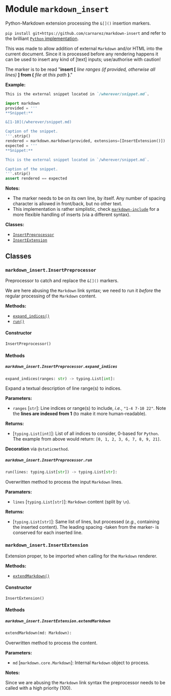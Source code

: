 # Module `markdown_insert`

Python-Markdown extension processing the `&[]()` insertion markers.

`pip install git+https://github.com/carnarez/markdown-insert` and refer to the brilliant
[`Python` implementation](https://github.com/Python-Markdown/markdown).

This was made to allow addition of external `Markdown` and/or HTML into the current
document. Since it is processed before any rendering happens it can be used to insert
any kind of \[text\] inputs; use/authorise with caution!

The marker is to be read "**insert \[** *line ranges (if provided, otherwise all lines)*
**\] from (** *file at this path* **)**."

**Example:**

```markdown
This is the external snippet located in `/wherever/snippet.md`.
```

```python
import markdown
provided = '''
**Snippet:**

&[1-10](/wherever/snippet.md)

Caption of the snippet.
'''.strip()
rendered = markdown.markdown(provided, extensions=[InsertExtension()])
expected = '''
**Snippet:**

This is the external snippet located in `/wherever/snippet.md`.

Caption of the snippet.
'''.strip()
assert rendered == expected
```

**Notes:**

- The marker needs to be on its own line, by itself. Any number of spacing character is
  allowed in front/back, but no other text.
- This implementation is rather simplistic, check
  [`markdown-include`](https://github.com/cmacmackin/markdown-include) for a more
  flexible handling of inserts (via a different syntax).

**Classes:**

- [`InsertPreprocessor`](#markdown_insertinsertpreprocessor)
- [`InsertExtension`](#markdown_insertinsertextension)

## Classes

### `markdown_insert.InsertPreprocessor`

Preprocessor to catch and replace the `&[]()` markers.

We are here abusing the `Markdown` link syntax; we need to run it *before* the regular
processing of the `Markdown` content.

**Methods:**

- [`expand_indices()`](#markdown_insertinsertpreprocessorexpand_indices)
- [`run()`](#markdown_insertinsertpreprocessorrun)

#### Constructor

```python
InsertPreprocessor()
```

#### Methods

##### `markdown_insert.InsertPreprocessor.expand_indices`

```python
expand_indices(ranges: str) -> typing.List[int]:
```

Expand a textual description of line range(s) to indices.

**Parameters:**

- `ranges` \[`str`\]: Line indices or range(s) to include, *i.e.*, `"1-4 7-10 22"`. Note
  the **lines are indexed from 1** (to make it more human-readable).

**Returns:**

- \[`typing.List[int]`\]: List of all indices to consider, 0-based for `Python`. The
  example from above would return: `[0, 1, 2, 3, 6, 7, 8, 9, 21]`.

**Decoration** via `@staticmethod`.

##### `markdown_insert.InsertPreprocessor.run`

```python
run(lines: typing.List[str]) -> typing.List[str]:
```

Overwritten method to process the input `Markdown` lines.

**Paramaters:**

- `lines` \[`typing.List[str]`\]: `Markdown` content (split by `\n`).

**Returns:**

- \[`typing.List[str]`\]: Same list of lines, but processed (*e.g.*, containing the
  inserted content). The leading spacing -taken from the marker- is conserved for each
  inserted line.

### `markdown_insert.InsertExtension`

Extension proper, to be imported when calling for the `Markdown` renderer.

**Methods:**

- [`extendMarkdown()`](#markdown_insertinsertextensionextendmarkdown)

#### Constructor

```python
InsertExtension()
```

#### Methods

##### `markdown_insert.InsertExtension.extendMarkdown`

```python
extendMarkdown(md: Markdown):
```

Overwritten method to process the content.

**Parameters:**

- `md` \[`markdown.core.Markdown`\]: Internal `Markdown` object to process.

**Notes:**

Since we are abusing the `Markdown` link syntax the preprocessor needs to be called with
a high priority (100).

